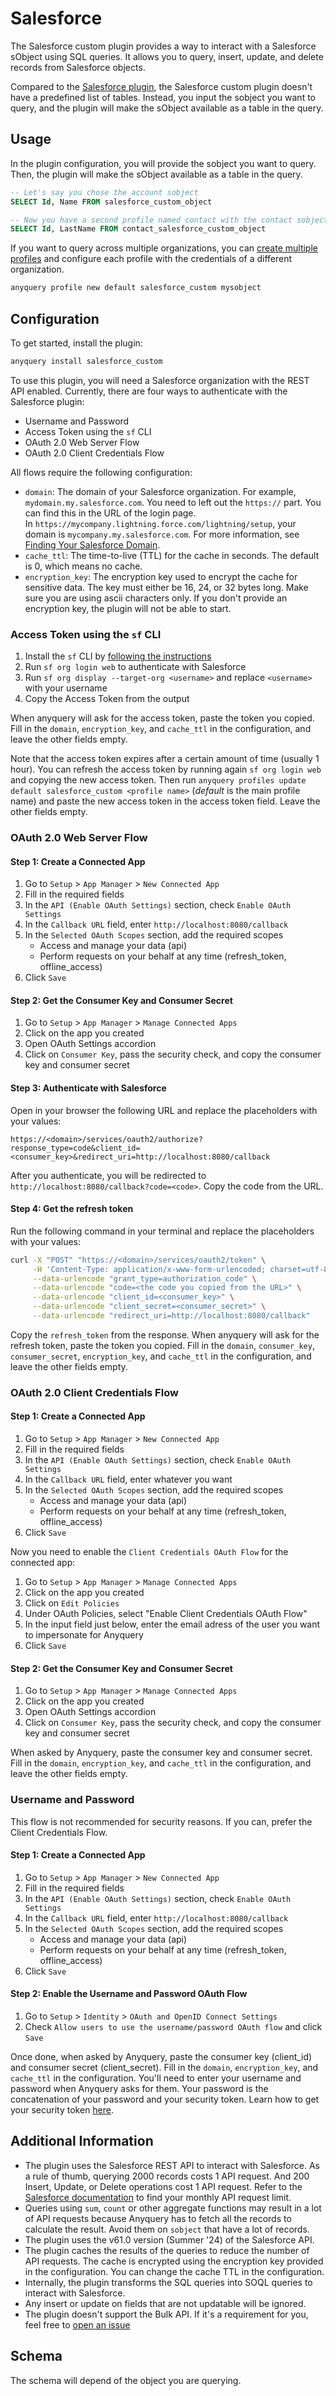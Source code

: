 # Salesforce

The Salesforce custom plugin provides a way to interact with a Salesforce sObject using SQL queries. It allows you to query, insert, update, and delete records from Salesforce objects.

Compared to the [Salesforce plugin](https://anyquery.dev/integrations/salesforce), the Salesforce custom plugin doesn't have a predefined list of tables. Instead, you input the sobject you want to query, and the plugin will make the sObject available as a table in the query.

## Usage

In the plugin configuration, you will provide the sobject you want to query. Then, the plugin will make the sObject available as a table in the query.

```sql
-- Let's say you chose the account sobject
SELECT Id, Name FROM salesforce_custom_object

-- Now you have a second profile named contact with the contact sobject configured
SELECT Id, LastName FROM contact_salesforce_custom_object
```

If you want to query across multiple organizations, you can [create multiple profiles](https://anyquery.dev/docs/usage/managing-profiles) and configure each profile with the credentials of a different organization.

```bash
anyquery profile new default salesforce_custom mysobject
```

## Configuration

To get started, install the plugin:

```bash
anyquery install salesforce_custom
```

To use this plugin, you will need a Salesforce organization with the REST API enabled. Currently, there are four ways to authenticate with the Salesforce plugin:

- Username and Password
- Access Token using the `sf` CLI
- OAuth 2.0 Web Server Flow
- OAuth 2.0 Client Credentials Flow

All flows require the following configuration:

- `domain`: The domain of your Salesforce organization. For example, `mydomain.my.salesforce.com`. You need to left out the `https://` part. You can find this in the URL of the login page. <br> In `https://mycompany.lightning.force.com/lightning/setup`, your domain is `mycompany.my.salesforce.com`. For more information, see [Finding Your Salesforce Domain](https://help.salesforce.com/s/articleView?id=sf.faq_domain_name_what.htm&type=5).
- `cache_ttl`: The time-to-live (TTL) for the cache in seconds. The default is 0, which means no cache.
- `encryption_key`: The encryption key used to encrypt the cache for sensitive data. The key must either be 16, 24, or 32 bytes long. Make sure you are using ascii characters only. If you don't provide an encryption key, the plugin will not be able to start.

### Access Token using the `sf` CLI

1. Install the `sf` CLI by [following the instructions](https://developer.salesforce.com/docs/atlas.en-us.sfdx_setup.meta/sfdx_setup/sfdx_setup_install_cli.htm)
2. Run `sf org login web` to authenticate with Salesforce
3. Run `sf org display --target-org <username>` and replace `<username>` with your username
4. Copy the Access Token from the output

When anyquery will ask for the access token, paste the token you copied. Fill in the `domain`, `encryption_key`, and `cache_ttl` in the configuration, and leave the other fields empty.

Note that the access token expires after a certain amount of time (usually 1 hour). You can refresh the access token by running again `sf org login web` and copying the new access token. Then run `anyquery profiles update default salesforce_custom <profile name>` (*default* is the main profile name) and paste the new access token in the access token field. Leave the other fields empty.

### OAuth 2.0 Web Server Flow

#### Step 1: Create a Connected App

1. Go to `Setup` > `App Manager` > `New Connected App`
2. Fill in the required fields
3. In the `API (Enable OAuth Settings)` section, check `Enable OAuth Settings`
4. In the `Callback URL` field, enter `http://localhost:8080/callback`
5. In the `Selected OAuth Scopes` section, add the required scopes
    - Access and manage your data (api)
    - Perform requests on your behalf at any time (refresh_token, offline_access)
6. Click `Save`

#### Step 2: Get the Consumer Key and Consumer Secret

1. Go to `Setup` > `App Manager` > `Manage Connected Apps`
2. Click on the app you created
3. Open OAuth Settings accordion
4. Click on `Consumer Key`, pass the security check, and copy the consumer key and consumer secret

#### Step 3: Authenticate with Salesforce

Open in your browser the following URL and replace the placeholders with your values:

```url
https://<domain>/services/oauth2/authorize?response_type=code&client_id=<consumer_key>&redirect_uri=http://localhost:8080/callback
```

After you authenticate, you will be redirected to `http://localhost:8080/callback?code=<code>`. Copy the code from the URL.

#### Step 4: Get the refresh token

Run the following command in your terminal and replace the placeholders with your values:

```bash
curl -X "POST" "https://<domain>/services/oauth2/token" \
     -H 'Content-Type: application/x-www-form-urlencoded; charset=utf-8' \
     --data-urlencode "grant_type=authorization_code" \
     --data-urlencode "code=<the code you copied from the URL>" \
     --data-urlencode "client_id=<consumer_key>" \
     --data-urlencode "client_secret=<consumer_secret>" \
     --data-urlencode "redirect_uri=http://localhost:8080/callback"
```

Copy the `refresh_token` from the response. When anyquery will ask for the refresh token, paste the token you copied. Fill in the `domain`, `consumer_key`, `consumer_secret`, `encryption_key`, and `cache_ttl` in the configuration, and leave the other fields empty.

### OAuth 2.0 Client Credentials Flow

#### Step 1: Create a Connected App

1. Go to `Setup` > `App Manager` > `New Connected App`
2. Fill in the required fields
3. In the `API (Enable OAuth Settings)` section, check `Enable OAuth Settings`
4. In the `Callback URL` field, enter whatever you want
5. In the `Selected OAuth Scopes` section, add the required scopes
    - Access and manage your data (api)
    - Perform requests on your behalf at any time (refresh_token, offline_access)
6. Click `Save`

Now you need to enable the `Client Credentials OAuth Flow` for the connected app:

1. Go to `Setup` > `App Manager` > `Manage Connected Apps`
2. Click on the app you created
3. Click on `Edit Policies`
4. Under OAuth Policies, select "Enable Client Credentials OAuth Flow"
5. In the input field just below, enter the email adress of the user you want to impersonate for Anyquery
6. Click `Save`

#### Step 2: Get the Consumer Key and Consumer Secret

1. Go to `Setup` > `App Manager` > `Manage Connected Apps`
2. Click on the app you created
3. Open OAuth Settings accordion
4. Click on `Consumer Key`, pass the security check, and copy the consumer key and consumer secret

When asked by Anyquery, paste the consumer key and consumer secret. Fill in the `domain`, `encryption_key`, and `cache_ttl` in the configuration, and leave the other fields empty.

### Username and Password

This flow is not recommended for security reasons. If you can, prefer the Client Credentials Flow.

#### Step 1: Create a Connected App

1. Go to `Setup` > `App Manager` > `New Connected App`
2. Fill in the required fields
3. In the `API (Enable OAuth Settings)` section, check `Enable OAuth Settings`
4. In the `Callback URL` field, enter `http://localhost:8080/callback`
5. In the `Selected OAuth Scopes` section, add the required scopes
    - Access and manage your data (api)
    - Perform requests on your behalf at any time (refresh_token, offline_access)
6. Click `Save`

#### Step 2: Enable the Username and Password OAuth Flow

1. Go to `Setup` > `Identity` > `OAuth and OpenID Connect Settings`
2. Check `Allow users to use the username/password OAuth flow` and click `Save`

Once done, when asked by Anyquery, paste the consumer key (client_id) and consumer secret (client_secret). Fill in the `domain`, `encryption_key`, and `cache_ttl` in the configuration.
You'll need to enter your username and password when Anyquery asks for them. Your password is the concatenation of your password and your security token. Learn how to get your security token [here](https://help.salesforce.com/s/articleView?id=xcloud.user_security_token.htm&type=5).

## Additional Information

- The plugin uses the Salesforce REST API to interact with Salesforce. As a rule of thumb, querying 2000 records costs 1 API request. And 200 Insert, Update, or Delete operations cost 1 API request. Refer to the [Salesforce documentation](https://help.salesforce.com/s/articleView?id=000389027&type=1) to find your monthly API request limit.
- Queries using `sum`, `count` or other aggregate functions may result in a lot of API requests because Anyquery has to fetch all the records to calculate the result. Avoid them on `sobject` that have a lot of records.
- The plugin uses the v61.0 version (Summer '24) of the Salesforce API.
- The plugin caches the results of the queries to reduce the number of API requests. The cache is encrypted using the encryption key provided in the configuration. You can change the cache TTL in the configuration.
- Internally, the plugin transforms the SQL queries into SOQL queries to interact with Salesforce.
- Any insert or update on fields that are not updatable will be ignored.
- The plugin doesn't support the Bulk API. If it's a requirement for you, feel free to [open an issue](https://github.com/julien040/anyquery/issues/new)

## Schema

The schema will depend of the object you are querying.

